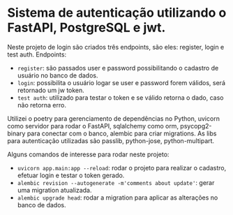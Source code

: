 # Sistema de autenticação utilizando o FastAPI, PostgreSQL e jwt.
Neste projeto de login são criados três endpoints, são eles: register, login e test auth. 
Endpoints: 
- `register`: são passados user e password possibilitando o cadastro de usuário no banco de dados.
- `login`: possibilita o usuário logar se user e password forem válidos, será retornado um jw token.
- `test auth`: utilizado para testar o token e se válido retorna o dado,  caso não retorna erro. 

Utilizei o poetry para gerenciamento de dependências no Python, uvicorn como servidor para rodar o FastAPI, sqlalchemy como orm, psycopg2-binary para conectar com o banco, alembic para criar migrations. As libs para autenticação utilizadas são passlib, python-jose, python-multipart.   

Alguns comandos de interesse para rodar neste projeto:
- `uvicorn app.main:app --reload`: rodar o projeto para realizar o cadastro, efetuar login e testar o token gerado.
- `alembic revision --autogenerate -m'comments about update'`: gerar uma migration atualizada.
- `alembic upgrade head`: rodar a migration para aplicar as alterações no banco de dados.
